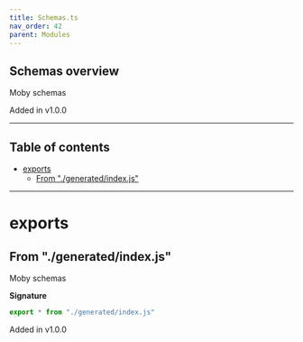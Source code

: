 ```yaml
---
title: Schemas.ts
nav_order: 42
parent: Modules
---
```


## Schemas overview

Moby schemas

Added in v1.0.0

---

<h2 class="text-delta">Table of contents</h2>

- [exports](#exports)
  - [From "./generated/index.js"](#from-generatedindexjs)

---

# exports

## From "./generated/index.js"

Moby schemas

**Signature**

```ts
export * from "./generated/index.js"
```

Added in v1.0.0
